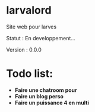 # larvalord

Site web pour larves  

Statut : En developpement...

Version : 0.0.0

# Todo list:

  * __Faire une chatroom pour__
  * __Faire un blog perso__
  * __Faire un puissance 4 en multi__
